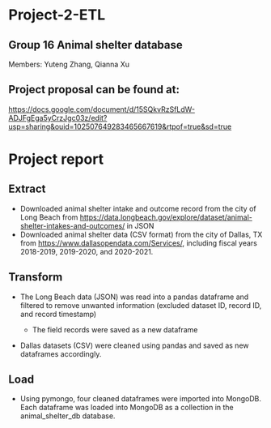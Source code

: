 # Project-2-ETL

## Group 16 Animal shelter database
Members: Yuteng Zhang, Qianna Xu
## Project proposal can be found at: 
https://docs.google.com/document/d/15SQkvRzSfLdW-ADJFgEga5yCrzJgc03z/edit?usp=sharing&ouid=102507649283465667619&rtpof=true&sd=true

# Project report

## Extract
* Downloaded animal shelter intake and outcome record from the city of Long Beach from https://data.longbeach.gov/explore/dataset/animal-shelter-intakes-and-outcomes/ in JSON 
* Downloaded animal shelter data (CSV format) from the city of Dallas, TX from https://www.dallasopendata.com/Services/, including fiscal years 2018-2019, 2019-2020, and 2020-2021. 

## Transform
* The Long Beach data (JSON) was read into a pandas dataframe and filtered to remove unwanted information (excluded dataset ID, record ID, and record timestamp)
    * The field records were saved as a new dataframe

* Dallas datasets (CSV) were cleaned using pandas and saved as new dataframes accordingly.

## Load
* Using pymongo, four cleaned dataframes were imported into MongoDB. Each dataframe was loaded into MongoDB as a collection in the animal_shelter_db database.


